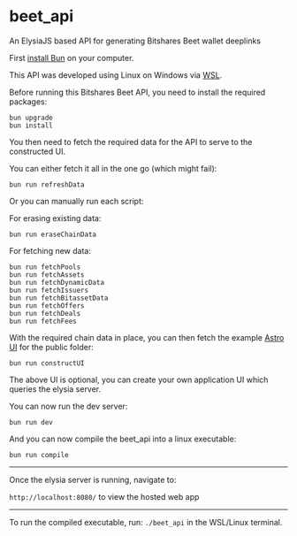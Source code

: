 # beet_api

An ElysiaJS based API for generating Bitshares Beet wallet deeplinks

First [install Bun](https://bun.sh/docs/installation) on your computer.

This API was developed using Linux on Windows via [WSL](https://learn.microsoft.com/en-us/windows/wsl/install).

Before running this Bitshares Beet API, you need to install the required packages:

```
bun upgrade
bun install
```

You then need to fetch the required data for the API to serve to the constructed UI.

You can either fetch it all in the one go (which might fail):

```
bun run refreshData
```

Or you can manually run each script:

For erasing existing data:
```
bun run eraseChainData
```

For fetching new data:
```
bun run fetchPools
bun run fetchAssets
bun run fetchDynamicData
bun run fetchIssuers
bun run fetchBitassetData
bun run fetchOffers
bun run fetchDeals
bun run fetchFees
```

With the required chain data in place, you can then fetch the example [Astro UI](https://github.com/BTS-CM/astro-ui) for the public folder:

```
bun run constructUI
```

The above UI is optional, you can create your own application UI which queries the elysia server.

You can now run the dev server:

`bun run dev`

And you can now compile the beet_api into a linux executable:

`bun run compile`

---

Once the elysia server is running, navigate to:

`http://localhost:8080/` to view the hosted web app

---

To run the compiled executable, run: `./beet_api` in the WSL/Linux terminal.
